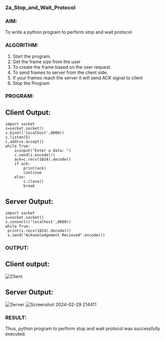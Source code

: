 ### 2a_Stop_and_Wait_Protocol
### AIM:
To write a python program to perform stop and wait protocol
### ALGORITHM:
1. Start the program.
2. Get the frame size from the user
3. To create the frame based on the user request.
4. To send frames to server from the client side.
5. If your frames reach the server it will send ACK signal to client
6. Stop the Program
### PROGRAM:
## Client Output:
```
import socket
s=socket.socket()
s.bind(('localhost',8000))
s.listen(5)
c,addr=s.accept()
while True:
    i=input("Enter a data: ")
    c.send(i.encode())
    ack=c.recv(1024).decode()
    if ack:
        print(ack)
        continue
    else:
        c.close()
        break
```
## Server Output:
```
import socket
s=socket.socket()
s.connect(('localhost',8000))
while True:
 print(s.recv(1024).decode())
 s.send("Acknowledgement Recieved".encode())
```
### OUTPUT:
## Client output:
![Client](https://github.com/SUBBIAH1904/2a_Stop_and_Wait_Protocol/assets/147473604/fba00c48-520c-422e-8a5a-6e858be43a6a)
## Server Output:
![Server](https://github.com/SUBBIAH1904/2a_Stop_and_Wait_Protocol/assets/147473604/479f4709-8e07-4961-bd0c-b21dcb9d2521)
![Screenshot 2024-02-29 214411](https://github.com/SUBBIAH1904/2a_Stop_and_Wait_Protocol/assets/147473604/f0fd50ec-ce19-43ae-8ba0-2febbd00c726)
### RESULT:

Thus, python program to perform stop and wait protocol was successfully executed.
